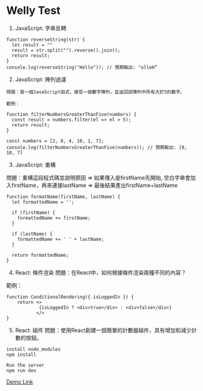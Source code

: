 # Welly Test

1. JavaScript: 字串反轉
   
```
function reverseString(str) {
  let result = ""
  result = str.split("").reverse().join();
  return result;
}
console.log(reverseString("Hello")); // 預期輸出: "olleH”
```

2. JavaScript: 陣列過濾
   
```
問題：寫一個JavaScript函式，接受一個數字陣列，並返回該陣列中所有大於5的數字。 

範例：

function filterNumbersGreaterThanFive(numbers) {
  const result = numbers.filter(el => el > 5);
  return result;
}

const numbers = [2, 8, 4, 10, 1, 7];
console.log(filterNumbersGreaterThanFive(numbers)); // 預期輸出: [8, 10, 7]
```

3. JavaScript: 重構
   
問題：重構這段程式碼並說明原因
=> 如果傳入是firstName先開始, 空白字串會加入firstName，再來連接lastName
=> 最後結果產出firstName+lastName

```
function formatName(firstName, lastName) {
  let formattedName = '';

  if (firstName) {
    formattedName += firstName;
  }

  if (lastName) {
    formattedName += ' ' + lastName;
  }

  return formattedName;
}
```

4. React: 條件渲染
問題：在React中，如何根據條件渲染兩種不同的內容？

範例：
```
function ConditionalRendering({ isLoggedIn }) {
    return <>
            {isLoggedIn ? <div>true</div> : <div>false</div>}
           </>
}
```

5. React: 組件
問題：使用React創建一個簡單的計數器組件，具有增加和減少計數的按鈕。

```
install node_modules
npm install 
```

```
Run the server
npm run dev
```

[Demo Link](http://localhost:5173/)

